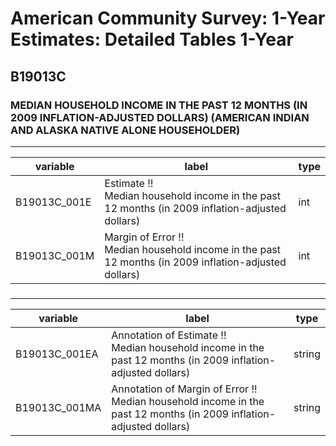 # American Community Survey: 1-Year Estimates: Detailed Tables 1-Year

## B19013C

### MEDIAN HOUSEHOLD INCOME IN THE PAST 12 MONTHS (IN 2009 INFLATION-ADJUSTED DOLLARS) (AMERICAN INDIAN AND ALASKA NATIVE ALONE HOUSEHOLDER)

___

| variable | label | type |
| ----- | ----- | ----- |
| B19013C_001E | Estimate !!<br>Median household income in the past 12 months (in 2009 inflation-adjusted dollars) | int |
| B19013C_001M | Margin of Error !!<br>Median household income in the past 12 months (in 2009 inflation-adjusted dollars) | int |
### 

___

| variable | label | type |
| ----- | ----- | ----- |
| B19013C_001EA | Annotation of Estimate !!<br>Median household income in the past 12 months (in 2009 inflation-adjusted dollars) | string |
| B19013C_001MA | Annotation of Margin of Error !!<br>Median household income in the past 12 months (in 2009 inflation-adjusted dollars) | string |


